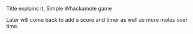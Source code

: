 Title explains it,
Simple Whackamole game

Later will come back to add a score and timer as well as more moles over time.
